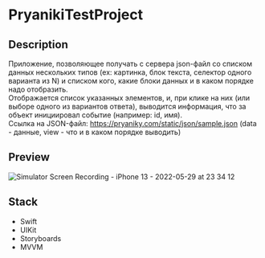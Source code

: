 # PryanikiTestProject

## Description

Приложение, позволяющее получать с сервера json-файл cо списком данных нескольких типов (ex: картинка, блок текста, селектор одного варианта из N) и списком кого, какие блоки данных и в каком порядке надо отобразить. <br/>
Отображается список указанных элементов, и, при клике на них (или выборе одного из вариантов ответа), выводится информация, что за объект инициировал событие (например: id, имя).<br/>
Ссылка на JSON-файл: https://pryaniky.com/static/json/sample.json (data - данные, view - что и в каком порядке выводить)

## Preview

![Simulator Screen Recording - iPhone 13 - 2022-05-29 at 23 34 12](https://user-images.githubusercontent.com/72994567/170891106-82fff12e-101d-41ef-8536-62ce69dfe630.gif)

## Stack

- Swift
- UIKit
- Storyboards
- MVVM
